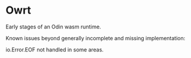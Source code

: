 # Owrt
Early stages of an Odin wasm runtime.

Known issues beyond generally incomplete and missing implementation:

io.Error.EOF not handled in some areas.
